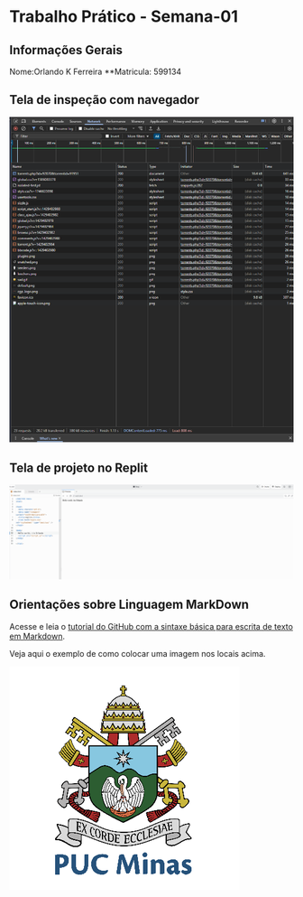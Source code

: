 # Trabalho Prático - Semana-01

## Informações Gerais

Nome:Orlando K Ferreira
**Matricula: 599134

## Tela de inspeção com navegador

![Inspecao Network](images/CPeers_Resultado_Network.png)

## Tela de projeto no Replit

![Pagina HelloWorld](images/HelloWorld_Orlando.png)


## Orientações sobre Linguagem MarkDown

Acesse e leia o [tutorial do GitHub com a sintaxe básica para escrita de texto em Markdown](https://docs.github.com/pt/get-started/writing-on-github/getting-started-with-writing-and-formatting-on-github/basic-writing-and-formatting-syntax).

Veja aqui o exemplo de como colocar uma imagem nos locais acima. 

![Brasão PUC Minas](images/brasao_puc.png)
